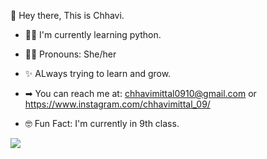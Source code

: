 👋 Hey there, This is Chhavi.


 - 👩‍💻  I'm currently learning python.

 - 👧🏻  Pronouns: She/her

 - ✨  ALways trying to learn and grow.

 - ➡  You can reach me at: chhavimittal0910@gmail.com or https://www.instagram.com/chhavimittal_09/

 - 🤓 Fun Fact: I'm currently in 9th class.


 <img src= "https://github-readme-stats.vercel.app/api?username=chhavimittal123&&show_icons=true&title_color=ffffff&icon_color=bb2acf&text_color=daf7dc&bg_color=151515">



<!---
chhavimittal123/chhavimittal123 is a ✨ special ✨ repository because its `README.md` (this file) appears on your GitHub profile.
You can click the Preview link to take a look at your changes.
--->
